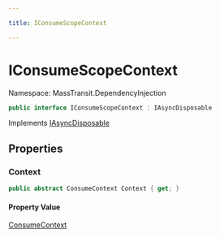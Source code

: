 ```yaml
---

title: IConsumeScopeContext

---
```


# IConsumeScopeContext

Namespace: MassTransit.DependencyInjection

```csharp
public interface IConsumeScopeContext : IAsyncDisposable
```

Implements [IAsyncDisposable](https://learn.microsoft.com/en-us/dotnet/api/system.iasyncdisposable)

## Properties

### **Context**

```csharp
public abstract ConsumeContext Context { get; }
```

#### Property Value

[ConsumeContext](../../masstransit-abstractions/masstransit/consumecontext)<br/>
